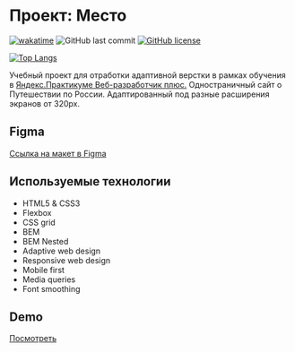 # Проект: Место

[![wakatime](https://wakatime.com/badge/user/29a8352f-15fa-421a-b8ff-a7adff87a0dc/project/5c34f503-85a4-4d37-8538-6ddee0351502.svg)](https://wakatime.com/badge/user/29a8352f-15fa-421a-b8ff-a7adff87a0dc/project/5c34f503-85a4-4d37-8538-6ddee0351502)
![GitHub last commit](https://img.shields.io/github/last-commit/a-meti/mesto-project)
[![GitHub license](https://img.shields.io/github/license/a-meti/mesto-project)](https://github.com/a-meti/mesto-project/blob/main/LICENSE)

[![Top Langs](https://github-readme-stats.vercel.app/api/top-langs/?username=a-meti)](https://github.com/a-meti/mesto-project)

Учебный проект для отработки адаптивной верстки в рамках обучения в [Яндекс.Практикуме Веб-разработчик плюс.](https://practicum.yandex.ru/web-plus/)
Одностраничный сайт о Путешествии по России. Адаптированный под разные расширения экранов от 320px.

## Figma

[Ссылка на макет в Figma](https://www.figma.com/file/2cn9N9jSkmxD84oJik7xL7/JavaScript.-Sprint-4?node-id=0%3A1)

## Используемые технологии

* HTML5 & CSS3
* Flexbox
* CSS grid
* BEM
* BEM Nested
* Adaptive web design
* Responsive web design
* Mobile first
* Media queries
* Font smoothing

## Demo

[Посмотреть](https://a-meti.github.io/mesto-project/)
